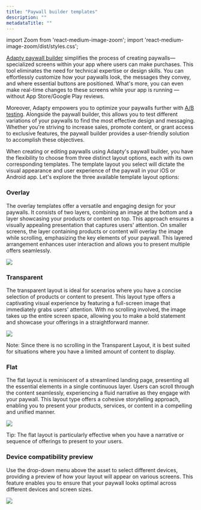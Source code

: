 ```yaml
---
title: "Paywall builder templates"
description: ""
metadataTitle: ""
---
```


import Zoom from 'react-medium-image-zoom';
import 'react-medium-image-zoom/dist/styles.css';

[Adapty paywall builder](adapty-paywall-builder-legacy) simplifies the process of creating paywalls—specialized screens within your app where users can make purchases. This tool eliminates the need for technical expertise or design skills. You can effortlessly customize how your paywalls look, the messages they convey, and where essential buttons are positioned. What's more, you can even make real-time changes to these screens while your app is running — without App Store/Google Play reviews.

Moreover, Adapty empowers you to optimize your paywalls further with [A/B testing](ab-tests). Alongside the paywall builder, this allows you to test different variations of your paywalls to find the most effective design and messaging. Whether you're striving to increase sales, promote content, or grant access to exclusive features, the paywall builder provides a user-friendly solution to accomplish these objectives.

When creating or editing paywalls using Adapty's paywall builder, you have the flexibility to choose from three distinct layout options, each with its own corresponding templates. The template layout you select will dictate the visual appearance and user experience of the paywall in your iOS or Android app. Let's explore the three available template layout options:

### Overlay

The overlay templates offer a versatile and engaging design for your paywalls. It consists of two layers, combining an image at the bottom and a layer showcasing your products or content on top. This approach ensures a visually appealing presentation that captures users' attention. On smaller screens, the layer containing products or content will overlay the image while scrolling, emphasizing the key elements of your paywall. This layered arrangement enhances user interaction and allows you to present multiple offers seamlessly.


<Zoom>
  <img src={require('./img/4a115f4-CleanShot_2023-09-05_at_15.48.442x.webp').default}
  style={{
    border: 'none', /* border width and color */
    width: '700px', /* image width */
    display: 'block', /* for alignment */
    margin: '0 auto' /* center alignment */
  }}
/>
</Zoom>





### Transparent

The transparent layout is ideal for scenarios where you have a concise selection of products or content to present. This layout type offers a captivating visual experience by featuring a full-screen image that immediately grabs users' attention. With no scrolling involved, the image takes up the entire screen space, allowing you to make a bold statement and showcase your offerings in a straightforward manner.


<Zoom>
  <img src={require('./img/459e2c9-CleanShot_2023-09-05_at_15.49.422x.webp').default}
  style={{
    border: 'none', /* border width and color */
    width: '700px', /* image width */
    display: 'block', /* for alignment */
    margin: '0 auto' /* center alignment */
  }}
/>
</Zoom>





Note: Since there is no scrolling in the Transparent Layout, it is best suited for situations where you have a limited amount of content to display.

### Flat

The flat layout is reminiscent of a streamlined landing page, presenting all the essential elements in a single continuous layer. Users can scroll through the content seamlessly, experiencing a fluid narrative as they engage with your paywall. This layout type offers a cohesive storytelling approach, enabling you to present your products, services, or content in a compelling and unified manner.


<Zoom>
  <img src={require('./img/dbd9135-CleanShot_2023-09-05_at_15.52.312x.webp').default}
  style={{
    border: 'none', /* border width and color */
    width: '700px', /* image width */
    display: 'block', /* for alignment */
    margin: '0 auto' /* center alignment */
  }}
/>
</Zoom>





Tip: The flat layout is particularly effective when you have a narrative or sequence of offerings to present to your users.

### Device compatibility preview

Use the drop-down menu above the asset to select different devices, providing a preview of how your layout will appear on various screens. This feature enables you to ensure that your paywall looks optimal across different devices and screen sizes.

![](https://files.readme.io/a6ccf83-Export-1693241907397.gif)